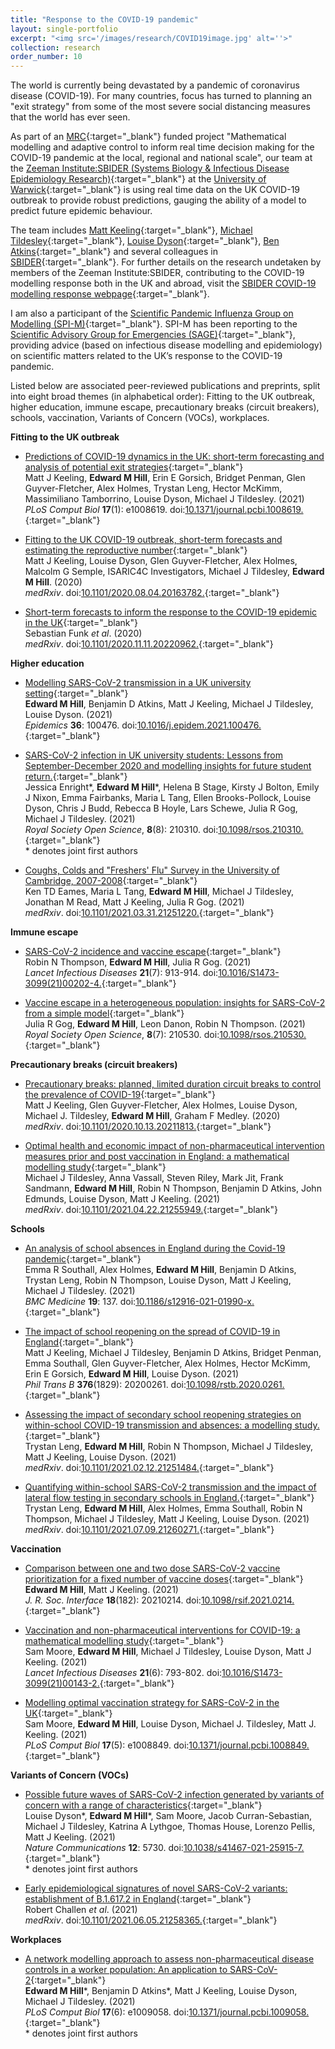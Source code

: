 ```yaml
---
title: "Response to the COVID-19 pandemic"
layout: single-portfolio
excerpt: "<img src='/images/research/COVID19image.jpg' alt=''>"
collection: research
order_number: 10
---
```

[UoW_link]: https://warwick.ac.uk
[SBIDER_link]: https://warwick.ac.uk/fac/cross_fac/zeeman_institute/

[MRC_link]: https://mrc.ukri.org

[MT_link]: https://warwick.ac.uk/fac/sci/lifesci/people/mtildesley/
[MK_link]: https://www2.warwick.ac.uk/fac/sci/maths/people/staff/matt_keeling/
[LD_link]: https://warwick.ac.uk/fac/sci/maths/people/staff/dyson/
[BA_link]: https://warwick.ac.uk/fac/sci/mathsys/people/students/2015intake/atkins/

The world is currently being devastated by a pandemic of coronavirus disease (COVID-19). For many countries, focus has turned to planning an &quot;exit strategy&quot; from some of the most severe social distancing measures that the world has ever seen.

As part of an [MRC][MRC_link]{:target="_blank"} funded project &quot;Mathematical modelling and adaptive control to inform real time decision making for the COVID-19 pandemic at the local, regional and national scale&quot;, our team at the [Zeeman Institute:SBIDER (Systems Biology & Infectious Disease Epidemiology Research)][SBIDER_link]{:target="_blank"} at the [University of Warwick][UoW_link]{:target="_blank"} is using real time data on the UK COVID-19 outbreak to provide robust predictions, gauging the ability of a model to predict future epidemic behaviour.

The team includes [Matt Keeling][MK_link]{:target="_blank"}, [Michael Tildesley][MT_link]{:target="_blank"}, [Louise Dyson][LD_link]{:target="_blank"}, [Ben Atkins][BA_link]{:target="_blank"} and several colleagues in [SBIDER][SBIDER_link]{:target="_blank"}. For further details on the research undetaken by members of the Zeeman Institute:SBIDER, contributing to the COVID-19 modelling response both in the UK and abroad, visit the [SBIDER COVID-19 modelling response webpage](https://warwick.ac.uk/fac/cross_fac/zeeman_institute/new_research/combatting_disease/covid19/){:target="_blank"}.

I am also a participant of the [Scientific Pandemic Influenza Group on Modelling (SPI-M)](https://www.gov.uk/government/groups/scientific-pandemic-influenza-subgroup-on-modelling){:target="_blank"}. SPI-M has been reporting to the [Scientific Advisory Group for Emergencies (SAGE)](https://www.gov.uk/government/organisations/scientific-advisory-group-for-emergencies){:target="_blank"}, providing advice (based on infectious disease modelling and epidemiology) on scientific matters related to the UK’s response to the COVID-19 pandemic.

Listed below are associated peer-reviewed publications and preprints, split into eight broad themes (in alphabetical order): Fitting to the UK outbreak, higher education, immune escape, precautionary breaks (circuit breakers), schools, vaccination, Variants of Concern (VOCs), workplaces.

**Fitting to the UK outbreak**
* [Predictions of COVID-19 dynamics in the UK: short-term forecasting and analysis of potential exit strategies][WarwickModel_paper]{:target="_blank"}<br/>
Matt J Keeling, **Edward M Hill**, Erin E Gorsich, Bridget Penman, Glen Guyver-Fletcher, Alex Holmes, Trystan Leng, Hector McKimm, Massimiliano Tamborrino, Louise Dyson, Michael J Tildesley. (2021)<br/>
*PLoS Comput Biol* **17**(1): e1008619. doi:[10.1371/journal.pcbi.1008619.][WarwickModel_doi]{:target="_blank"}<br/>

* [Fitting to the UK COVID-19 outbreak, short-term forecasts and estimating the reproductive number][ModelFitting_paper]{:target="_blank"}<br/>
Matt J Keeling, Louise Dyson, Glen Guyver-Fletcher, Alex Holmes, Malcolm G Semple, ISARIC4C Investigators, Michael J Tildesley, **Edward M Hill**. (2020)<br/>
*medRxiv*. doi:[10.1101&#47;2020.08.04.20163782.][ModelFitting_doi]{:target="_blank"}<br/>

* [Short-term forecasts to inform the response to the COVID-19 epidemic in the UK][SF_paper]{:target="_blank"}<br/>
Sebastian Funk *et al*. (2020)<br/>
*medRxiv*. doi:[10.1101&#47;2020.11.11.20220962.][SFpaper_doi]{:target="_blank"}<br/>

**Higher education**

* [Modelling SARS-CoV-2 transmission in a UK university setting][UniUK_paper]{:target="_blank"}<br/>
**Edward M Hill**, Benjamin D Atkins, Matt J Keeling, Michael J Tildesley, Louise Dyson. (2021)<br/>
*Epidemics* **36**: 100476. doi:[10.1016/j.epidem.2021.100476.][UniUK_doi]{:target="_blank"}<br/>

* [SARS-CoV-2 infection in UK university students: Lessons from September-December 2020 and modelling insights for future student return.][HE_INI_paper]{:target="_blank"}<br/>
Jessica Enright\*, **Edward M Hill**\*, Helena B Stage, Kirsty J Bolton, Emily J Nixon, Emma Fairbanks, Maria L Tang, Ellen Brooks-Pollock, Louise Dyson, Chris J Budd, Rebecca B Hoyle, Lars Schewe, Julia R Gog, Michael J Tildesley. (2021)<br/>
*Royal Society Open Science*, **8**(8): 210310. doi:[10.1098/rsos.210310.][HE_INI_doi]{:target="_blank"}<br/>
\* denotes joint first authors

* [Coughs, Colds and "Freshers' Flu" Survey in the University of Cambridge, 2007-2008][freshers_flu_paper]{:target="_blank"}<br/>
Ken TD Eames, Maria L Tang, **Edward M Hill**, Michael J Tildesley, Jonathan M Read, Matt J Keeling, Julia R Gog. (2021)<br/>
*medRxiv*. doi:[10.1101&#47;2021.03.31.21251220.][freshers_flu_doi]{:target="_blank"}<br/>

**Immune escape**

* [SARS-CoV-2 incidence and vaccine escape][vacc_escape_letter]{:target="_blank"}<br/>
Robin N Thompson, **Edward M Hill**, Julia R Gog. (2021)<br/>
*Lancet Infectious Diseases* **21**(7): 913-914. doi:[10.1016/S1473-3099(21)00202-4.][vacc_escape_letter_doi]{:target="_blank"}<br/>

* [Vaccine escape in a heterogeneous population: insights for SARS-CoV-2 from a simple model][vaccine_escape_2popn_paper]{:target="_blank"}<br/>
Julia R Gog, **Edward M Hill**, Leon Danon, Robin N Thompson. (2021)<br/>
*Royal Society Open Science*, **8**(7): 210530. doi:[10.1098/rsos.210530.][vaccine_escape_2popn_doi]{:target="_blank"}<br/>

**Precautionary breaks (circuit breakers)**
* [Precautionary breaks: planned, limited duration circuit breaks to control the prevalence of COVID-19][CircuitBreaker_paper]{:target="_blank"}<br/>
Matt J Keeling, Glen Guyver-Fletcher, Alex Holmes, Louise Dyson, Michael J. Tildesley, **Edward M Hill**, Graham F Medley. (2020)<br/>
*medRxiv*. doi:[10.1101&#47;2020.10.13.20211813.][CircuitBreaker_doi]{:target="_blank"}<br/>

* [Optimal health and economic impact of non-pharmaceutical intervention measures prior and post vaccination in England: a mathematical modelling study][health_econ_PB_paper]{:target="_blank"}<br/>
Michael J Tildesley, Anna Vassall, Steven Riley, Mark Jit, Frank Sandmann, **Edward M Hill**, Robin N Thompson, Benjamin D Atkins, John Edmunds, Louise Dyson, Matt J Keeling. (2021)<br/>
*medRxiv*. doi:[10.1101&#47;2021.04.22.21255949.][health_econ_PB_doi]{:target="_blank"}<br/>

**Schools**

* [An analysis of school absences in England during the Covid-19 pandemic][school_absence_paper]{:target="_blank"}<br/>
Emma R Southall, Alex Holmes, **Edward M Hill**, Benjamin D Atkins, Trystan Leng, Robin N Thompson, Louise Dyson, Matt J Keeling, Michael J Tildesley. (2021)<br/>
*BMC Medicine* **19**: 137. doi:[10.1186/s12916-021-01990-x.][school_absence_doi]{:target="_blank"}<br/>

* [The impact of school reopening on the spread of COVID-19 in England][SchoolReopen_paper]{:target="_blank"}<br/>
Matt J Keeling, Michael J Tildesley, Benjamin D Atkins, Bridget Penman, Emma Southall, Glen Guyver-Fletcher, Alex Holmes, Hector McKimm, Erin E Gorsich, **Edward M Hill**, Louise Dyson. (2021)<br/>
*Phil Trans B* **376**(1829): 20200261. doi:[10.1098/rstb.2020.0261.][SchoolReopen_doi]{:target="_blank"}<br/>

* [Assessing the impact of secondary school reopening strategies on within-school COVID-19 transmission and absences: a modelling study.][school_model_paper]{:target="_blank"}<br/>
Trystan Leng, **Edward M Hill**, Robin N Thompson, Michael J Tildesley, Matt J Keeling, Louise Dyson. (2021)<br/>
*medRxiv*. doi:[10.1101&#47;2021.02.12.21251484.][school_model_doi]{:target="_blank"}<br/>

* [Quantifying within-school SARS-CoV-2 transmission and the impact of lateral flow testing in secondary schools in England.][school_model_LFTs_paper]{:target="_blank"}<br/>
Trystan Leng, **Edward M Hill**, Alex Holmes, Emma Southall, Robin N Thompson, Michael J Tildesley, Matt J Keeling, Louise Dyson. (2021)<br/>
*medRxiv*. doi:[10.1101&#47;2021.07.09.21260271.][school_model_LFTs_doi]{:target="_blank"}<br/>

**Vaccination**
* [Comparison between one and two dose SARS-CoV-2 vaccine prioritization for a fixed number of vaccine doses][VaccUK_onevstwodoses_paper]{:target="_blank"}<br/>
**Edward M Hill**, Matt J Keeling. (2021)<br/>
*J. R. Soc. Interface* **18**(182): 20210214. doi:[10.1098/rsif.2021.0214.][VaccUK_onevstwodoses_doi]{:target="_blank"}<br/>

* [Vaccination and non-pharmaceutical interventions for COVID-19: a mathematical modelling study][VaccUK_twodose_paper]{:target="_blank"}<br/>
Sam Moore, **Edward M Hill**, Michael J Tildesley, Louise Dyson, Matt J Keeling. (2021)<br/>
*Lancet Infectious Diseases* **21**(6): 793-802. doi:[10.1016/S1473-3099(21)00143-2.][VaccUK_twodose_doi]{:target="_blank"}<br/>

* [Modelling optimal vaccination strategy for SARS-CoV-2 in the UK][VaccUK_paper]{:target="_blank"}<br/>
Sam Moore, **Edward M Hill**, Louise Dyson, Michael J. Tildesley, Matt J. Keeling. (2021)<br/>
*PLoS Comput Biol* **17**(5): e1008849. doi:[10.1371/journal.pcbi.1008849.][VaccUK_doi]{:target="_blank"}<br/>

**Variants of Concern (VOCs)**
* [Possible future waves of SARS-CoV-2 infection generated by variants of concern with a range of characteristics][LD_variants_paper]{:target="_blank"}<br/>
Louise Dyson\*, **Edward M Hill**\*, Sam Moore, Jacob Curran-Sebastian, Michael J Tildesley, Katrina A Lythgoe, Thomas House, Lorenzo Pellis, Matt J Keeling. (2021)<br/>
*Nature Communications*  **12**: 5730. doi:[10.1038/s41467-021-25915-7.][LD_variants_doi]{:target="_blank"}<br/>
\* denotes joint first authors

* [Early epidemiological signatures of novel SARS-CoV-2 variants: establishment of B.1.617.2 in England][RC_variants_paper]{:target="_blank"}<br/>
Robert Challen *et al*. (2021)<br/>
*medRxiv*. doi:[10.1101&#47;2021.06.05.21258365.][RC_variants_doi]{:target="_blank"}<br/>

**Workplaces**
* [A network modelling approach to assess non-pharmaceutical disease controls in a worker population: An application to SARS-CoV-2][worker_pattern_paper]{:target="_blank"}<br/>
**Edward M Hill**\*, Benjamin D Atkins\*, Matt J Keeling, Louise Dyson, Michael J Tildesley. (2021)<br/>
*PLoS Comput Biol* **17**(6): e1009058. doi:[10.1371/journal.pcbi.1009058.][worker_pattern_doi]{:target="_blank"}<br/>
\* denotes joint first authors

[LD_variants_paper]: https://www.nature.com/articles/s41467-021-25915-7
[LD_variants_doi]: https://doi.org/10.1038/s41467-021-25915-7

[RC_variants_paper]: https://www.medrxiv.org/content/10.1101/2021.06.05.21258365v1
[RC_variants_doi]: https://doi.org/10.1101/2021.06.05.21258365

[vacc_escape_letter]: https://www.thelancet.com/journals/laninf/article/PIIS1473-3099(21)00202-4/fulltext
[vacc_escape_letter_doi]: https://doi.org/10.1016/S1473-3099(21)00202-4

[health_econ_PB_paper]: https://www.medrxiv.org/content/10.1101/2021.04.22.21255949v1
[health_econ_PB_doi]: https://doi.org/10.1101/2021.04.22.21255949

[freshers_flu_paper]: https://www.medrxiv.org/content/10.1101/2021.03.31.21251220v2
[freshers_flu_doi]: https://doi.org/10.1101/2021.03.31.21251220

[VaccUK_onevstwodoses_paper]: https://royalsocietypublishing.org/doi/full/10.1098/rsif.2021.0214
[VaccUK_onevstwodoses_doi]: https://doi.org/10.1098/rsif.2021.0214

[vaccine_escape_2popn_paper]:https://royalsocietypublishing.org/doi/10.1098/rsos.210530
[vaccine_escape_2popn_doi]: https://doi.org/10.1098/rsos.210530

[HE_INI_paper]: https://royalsocietypublishing.org/doi/10.1098/rsos.210310
[HE_INI_doi]: https://doi.org/10.1098/rsos.210310

[school_model_paper]: https://www.medrxiv.org/content/10.1101/2021.02.11.21251587v1
[school_model_doi]: https://doi.org/10.1101/2021.02.11.21251587

[school_model_LFTs_paper]: https://www.medrxiv.org/content/10.1101/2021.07.09.21260271v1
[school_model_LFTs_doi]: https://doi.org/10.1101/2021.07.09.21260271

[school_absence_paper]: https://bmcmedicine.biomedcentral.com/articles/10.1186/s12916-021-01990-x
[school_absence_doi]: https://doi.org/10.1186/s12916-021-01990-x

[VaccUK_twodose_paper]: https://www.thelancet.com/journals/laninf/article/PIIS1473-3099(21)00143-2/fulltext
[VaccUK_twodose_doi]: https://doi.org/10.1016/S1473-3099(21)00143-2

[worker_pattern_paper]: https://journals.plos.org/ploscompbiol/article?id=10.1371/journal.pcbi.1009058
[worker_pattern_doi]: https://doi.org/10.1371/journal.pcbi.1009058

[SF_paper]: https://www.medrxiv.org/content/10.1101/2020.11.11.20220962v2
[SFpaper_doi]: https://doi.org/10.1101/2020.11.11.20220962

[UniUK_paper]: https://www.sciencedirect.com/science/article/pii/S175543652100030X?via%3Dihub
[UniUK_doi]: https://doi.org/10.1016/j.epidem.2021.100476

[CircuitBreaker_paper]: https://www.medrxiv.org/content/10.1101/2020.10.13.20211813v1
[CircuitBreaker_doi]: https://doi.org/10.1101/2020.10.13.20211813

[VaccUK_paper]: https://journals.plos.org/ploscompbiol/article?id=10.1371/journal.pcbi.1008849
[VaccUK_doi]: https://doi.org/10.1371/journal.pcbi.1008849

[ModelFitting_paper]: https://www.medrxiv.org/content/10.1101/2020.08.04.20163782v4
[ModelFitting_doi]: https://doi.org/10.1101/2020.08.04.20163782

[SchoolReopen_paper]: https://royalsocietypublishing.org/doi/10.1098/rstb.2020.0261
[SchoolReopen_doi]: https://doi.org/10.1098/rstb.2020.0261

[WarwickModel_paper]: https://journals.plos.org/ploscompbiol/article?id=10.1371/journal.pcbi.1008619
[WarwickModel_doi]: https://doi.org/10.1371/journal.pcbi.1008619
